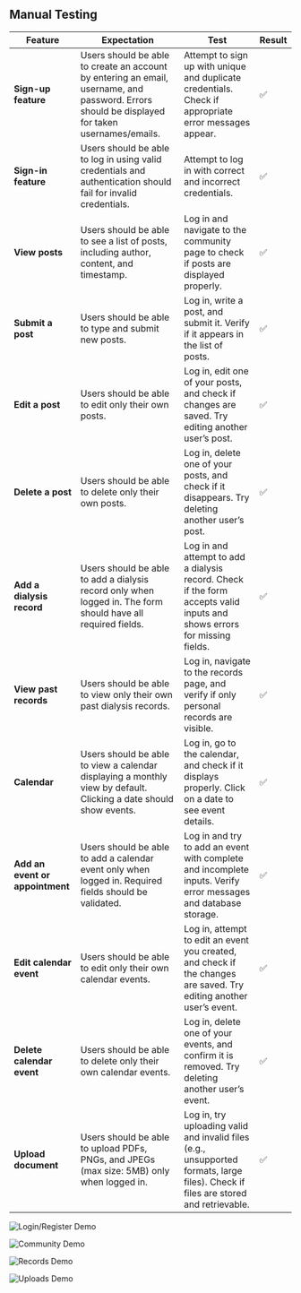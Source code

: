 ## Manual Testing

| **Feature**                     | **Expectation**                                                                                                                                | **Test**                                                                                                                           | **Result** |
| ------------------------------- | ---------------------------------------------------------------------------------------------------------------------------------------------- | ---------------------------------------------------------------------------------------------------------------------------------- | ---------- |
| **Sign-up feature**             | Users should be able to create an account by entering an email, username, and password. Errors should be displayed for taken usernames/emails. | Attempt to sign up with unique and duplicate credentials. Check if appropriate error messages appear.                              | ✅       |
| **Sign-in feature**             | Users should be able to log in using valid credentials and authentication should fail for invalid credentials.                                 | Attempt to log in with correct and incorrect credentials.                                                                          | ✅       |
| **View posts**                  | Users should be able to see a list of posts, including author, content, and timestamp.                                                         | Log in and navigate to the community page to check if posts are displayed properly.                                                | ✅       |
| **Submit a post**               | Users should be able to type and submit new posts.                                                                                             | Log in, write a post, and submit it. Verify if it appears in the list of posts.                                                    | ✅       |
| **Edit a post**                 | Users should be able to edit only their own posts.                                                                                             | Log in, edit one of your posts, and check if changes are saved. Try editing another user’s post.                                   | ✅       |
| **Delete a post**               | Users should be able to delete only their own posts.                                                                                           | Log in, delete one of your posts, and check if it disappears. Try deleting another user’s post.                                    | ✅       |
| **Add a dialysis record**       | Users should be able to add a dialysis record only when logged in. The form should have all required fields.                                   | Log in and attempt to add a dialysis record. Check if the form accepts valid inputs and shows errors for missing fields.           | ✅       |
| **View past records**           | Users should be able to view only their own past dialysis records.                                                                             | Log in, navigate to the records page, and verify if only personal records are visible.                                             | ✅       |
| **Calendar**                    | Users should be able to view a calendar displaying a monthly view by default. Clicking a date should show events.                              | Log in, go to the calendar, and check if it displays properly. Click on a date to see event details.                               | ✅       |
| **Add an event or appointment** | Users should be able to add a calendar event only when logged in. Required fields should be validated.                                         | Log in and try to add an event with complete and incomplete inputs. Verify error messages and database storage.                    | ✅       |
| **Edit calendar event**         | Users should be able to edit only their own calendar events.                                                                                   | Log in, attempt to edit an event you created, and check if the changes are saved. Try editing another user’s event.                | ✅       |
| **Delete calendar event**       | Users should be able to delete only their own calendar events.                                                                                 | Log in, delete one of your events, and confirm it is removed. Try deleting another user’s event.                                   | ✅       |
| **Upload document**             | Users should be able to upload PDFs, PNGs, and JPEGs (max size: 5MB) only when logged in.                                                      | Log in, try uploading valid and invalid files (e.g., unsupported formats, large files). Check if files are stored and retrievable. | ✅      |

![Login/Register Demo](https://res.cloudinary.com/dzibrzlq9/image/upload/v1741481433/login-register_ic4imh.gif)

![Community Demo](https://res.cloudinary.com/dzibrzlq9/image/upload/v1741479957/community_szratg.gif)

![Records Demo](https://res.cloudinary.com/dzibrzlq9/image/upload/v1741481435/recordss_ja4fid.gif)

![Uploads Demo](https://res.cloudinary.com/dzibrzlq9/image/upload/v1741481434/uploads_mmcmgj.gif)
